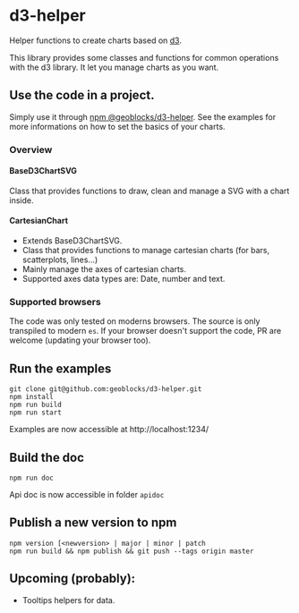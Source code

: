 # d3-helper

Helper functions to create charts based on [d3](https://github.com/d3/d3).

This library provides some classes and functions for common operations with the d3 library.
It let you manage charts as you want.

## Use the code in a project.

Simply use it through [npm @geoblocks/d3-helper](https://www.npmjs.com/package/@geoblocks/d3-helper).
See the examples for more informations on how to set the basics of your charts.

### Overview

#### BaseD3ChartSVG

Class that provides functions to draw, clean and manage a SVG with a chart inside.

#### CartesianChart

 - Extends BaseD3ChartSVG.
 - Class that provides functions to manage cartesian charts (for bars, scatterplots, lines...)
 - Mainly manage the axes of cartesian charts.
 - Supported axes data types are: Date, number and text.

### Supported browsers

The code was only tested on moderns browsers. The source is only transpiled to modern `es`.
If your browser doesn't support the code, PR are welcome (updating your browser too).

## Run the examples

```
git clone git@github.com:geoblocks/d3-helper.git
npm install
npm run build
npm run start
```

Examples are now accessible at http://localhost:1234/

## Build the doc

`npm run doc`

Api doc is now accessible in folder `apidoc`

## Publish a new version to npm
```
npm version [<newversion> | major | minor | patch
npm run build && npm publish && git push --tags origin master
```

## Upcoming (probably):

* Tooltips helpers for data.
